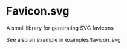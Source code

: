 # Favicon.svg
A small library for generating SVG favicons

See also an example in examples/favicon_svg
